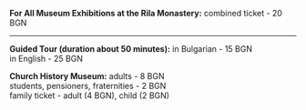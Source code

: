**For All Museum Exhibitions at the Rila Monastery:**
combined ticket - 20 BGN

---

**Guided Tour (duration about 50 minutes):**
in Bulgarian - 15 BGN<br>
in English - 25 BGN

**Church History Museum:**
adults - 8 BGN<br>
students, pensioners, fraternities - 2 BGN<br>
family ticket - adult (4 BGN), child (2 BGN)
